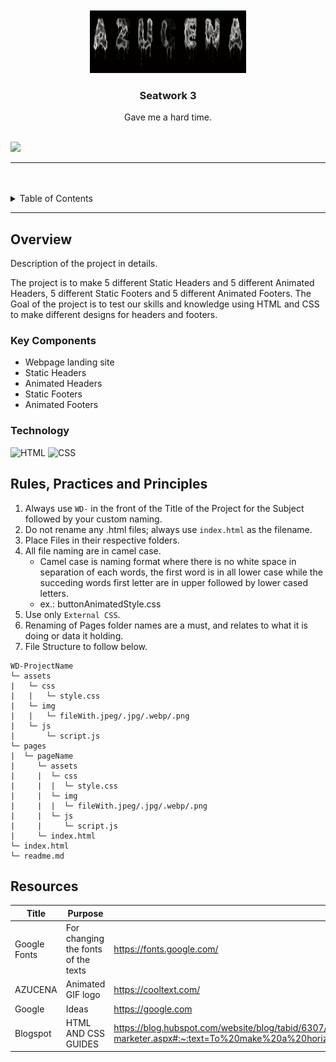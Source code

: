 <a name="readme-top">

<br/>

<br />
<div align="center">
  <a href="https://github.com/Amielskiii/">
  <!-- TODO: If you want to add logo or banner you can add it here -->
    <img src="/assets/img/cooltext460492242231328.gif" alt="Logo" width="250" height="100">
  </a>
<!-- TODO: Change Title to the name of the title of your Project -->
  <h3 align="center">Seatwork 3</h3>
</div>
<!-- TODO: Make a short description -->
<div align="center">
  Gave me a hard time. 
</div>

<br />

<!-- TODO: Change the zyx-0314 into your github username  -->
<!-- TODO: Change the WD-Template-Project into the same name of your folder -->
![](https://visit-counter.vercel.app/counter.png?page=Amielskiii/WD-Seatwork3)

---

<br />
<br />

<!-- TODO: If you want to add more layers for your readme -->
<details>
  <summary>Table of Contents</summary>
  <ol>
    <li>
      <a href="#overview">Overview</a>
      <ol>
        <li>
          <a href="#key-components">Key Components</a>
        </li>
        <li>
          <a href="#technology">Technology</a>
        </li>
      </ol>
    </li>
    <li>
      <a href="#rule,-practices-and-principles">Rules, Practices and Principles</a>
    </li>
    <li>
      <a href="#resources">Resources</a>
    </li>
  </ol>
</details>

---

## Overview

<!-- TODO: To be changed -->
<!-- The following are just sample -->
Description of the project in details.

 The project is to make 5 different Static Headers and 5 different Animated Headers, 5 different Static Footers and 5 different Animated Footers. The Goal of the project is to test our skills and knowledge using HTML and CSS to make different designs for headers and footers.


### Key Components
<!-- TODO: List of Key Components -->
<!-- The following are just sample -->
- Webpage landing site
- Static Headers
- Animated Headers
- Static Footers
- Animated Footers

### Technology
<!-- TODO: List of Technology Used -->
![HTML](https://img.shields.io/badge/HTML-E34F26?style=for-the-badge&logo=html5&logoColor=white)
![CSS](https://img.shields.io/badge/CSS-1572B6?style=for-the-badge&logo=css3&logoColor=white)

## Rules, Practices and Principles
1. Always use `WD-` in the front of the Title of the Project for the Subject followed by your custom naming.
2. Do not rename any .html files; always use `index.html` as the filename.
3. Place Files in their respective folders.
4. All file naming are in camel case.
   - Camel case is naming format where there is no white space in separation of each words, the first word is in all lower case while the succeding words first letter are in upper followed by lower cased letters.
   - ex.: buttonAnimatedStyle.css
5. Use only `External CSS`.
6. Renaming of Pages folder names are a must, and relates to what it is doing or data it holding.
7. File Structure to follow below.

```
WD-ProjectName
└─ assets
|   └─ css
|   |   └─ style.css
|   └─ img
|   |   └─ fileWith.jpeg/.jpg/.webp/.png
|   └─ js
|       └─ script.js
└─ pages
|  └─ pageName
|     └─ assets
|     |  └─ css
|     |  |  └─ style.css
|     |  └─ img
|     |  |  └─ fileWith.jpeg/.jpg/.webp/.png
|     |  └─ js
|     |     └─ script.js
|     └─ index.html
└─ index.html
└─ readme.md
```

## Resources

<!-- TODO: Add References -->
| Title | Purpose | Link |
|-|-|-|
| Google Fonts | For changing the fonts of the texts | https://fonts.google.com/ |
| AZUCENA | Animated GIF logo | https://cooltext.com/ |
| Google | Ideas | https://google.com |
| Blogspot | HTML AND CSS GUIDES | https://blog.hubspot.com/website/blog/tabid/6307/bid/19727/easy-html-tricks-for-the-non-technical-marketer.aspx#:~:text=To%20make%20a%20horizontal%20line%20in%20HTML%2C%20use%20the%20%3Chr,not%20have%20a%20closing%20tag.|
